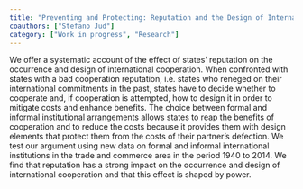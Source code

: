 ```yaml
---
title: "Preventing and Protecting: Reputation and the Design of International Cooperation"
coauthors: ["Stefano Jud"]
category: ["Work in progress", "Research"]
---
```

We offer a systematic account of the effect of states’ reputation on the occurrence and design
of international cooperation. When confronted with states with a bad cooperation reputation,
i.e. states who reneged on their international commitments in the past, states have to decide
whether to cooperate and, if cooperation is attempted, how to design it in order to mitigate costs
and enhance benefits. The choice between formal and informal institutional arrangements allows
states to reap the benefits of cooperation and to reduce the costs because it provides them
with design elements that protect them from the costs of their partner’s defection. We test
our argument using new data on formal and informal international institutions in the trade and
commerce area in the period 1940 to 2014. We find that reputation has a strong impact on the
occurrence and design of international cooperation and that this effect is shaped by power.
